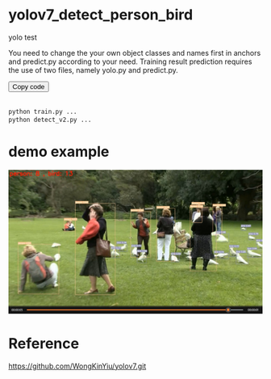 # yolov7_detect_person_bird
 yolo test

You need to change the your own object classes and names first in anchors and predict.py according to your need.
Training result prediction requires the use of two files, namely yolo.py and predict.py.

    
<button onclick="copyCode()">Copy code</button>

<pre><code id="code" class="language-python">
python train.py ...
python detect_v2.py ...
</code></pre>

# demo example
![Image](img/detect_pic.jpg)

# Reference
https://github.com/WongKinYiu/yolov7.git


